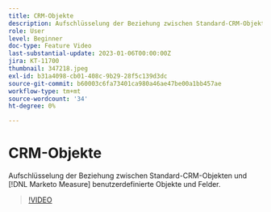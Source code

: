 ```yaml
---
title: CRM-Objekte
description: Aufschlüsselung der Beziehung zwischen Standard-CRM-Objekten und [!DNL Marketo Measure] benutzerdefinierte Objekte und Felder.
role: User
level: Beginner
doc-type: Feature Video
last-substantial-update: 2023-01-06T00:00:00Z
jira: KT-11700
thumbnail: 347218.jpeg
exl-id: b31a4098-cb01-408c-9b29-28f5c139d3dc
source-git-commit: b60003c6fa73401ca980a46ae47be00a1bb457ae
workflow-type: tm+mt
source-wordcount: '34'
ht-degree: 0%

---
```


# CRM-Objekte

Aufschlüsselung der Beziehung zwischen Standard-CRM-Objekten und [!DNL Marketo Measure] benutzerdefinierte Objekte und Felder.

>[!VIDEO](https://video.tv.adobe.com/v/347218/?quality=12&learn=on)

